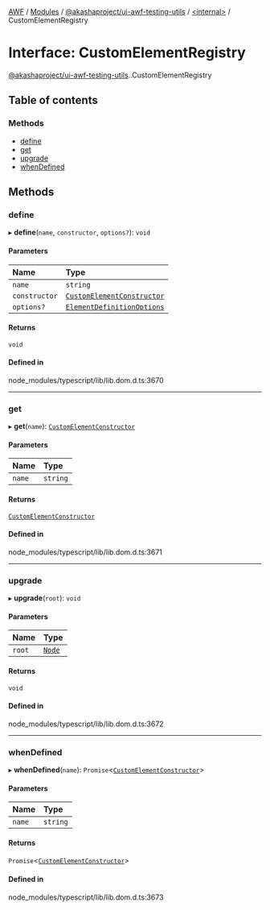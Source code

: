 [AWF](../README.md) / [Modules](../modules.md) / [@akashaproject/ui-awf-testing-utils](../modules/akashaproject_ui_awf_testing_utils.md) / [<internal\>](../modules/akashaproject_ui_awf_testing_utils._internal_.md) / CustomElementRegistry

# Interface: CustomElementRegistry

[@akashaproject/ui-awf-testing-utils](../modules/akashaproject_ui_awf_testing_utils.md).[<internal>](../modules/akashaproject_ui_awf_testing_utils._internal_.md).CustomElementRegistry

## Table of contents

### Methods

- [define](akashaproject_ui_awf_testing_utils._internal_.CustomElementRegistry.md#define)
- [get](akashaproject_ui_awf_testing_utils._internal_.CustomElementRegistry.md#get)
- [upgrade](akashaproject_ui_awf_testing_utils._internal_.CustomElementRegistry.md#upgrade)
- [whenDefined](akashaproject_ui_awf_testing_utils._internal_.CustomElementRegistry.md#whendefined)

## Methods

### define

▸ **define**(`name`, `constructor`, `options?`): `void`

#### Parameters

| Name | Type |
| :------ | :------ |
| `name` | `string` |
| `constructor` | [`CustomElementConstructor`](akashaproject_ui_awf_testing_utils._internal_.CustomElementConstructor.md) |
| `options?` | [`ElementDefinitionOptions`](akashaproject_ui_awf_testing_utils._internal_.ElementDefinitionOptions.md) |

#### Returns

`void`

#### Defined in

node_modules/typescript/lib/lib.dom.d.ts:3670

___

### get

▸ **get**(`name`): [`CustomElementConstructor`](akashaproject_ui_awf_testing_utils._internal_.CustomElementConstructor.md)

#### Parameters

| Name | Type |
| :------ | :------ |
| `name` | `string` |

#### Returns

[`CustomElementConstructor`](akashaproject_ui_awf_testing_utils._internal_.CustomElementConstructor.md)

#### Defined in

node_modules/typescript/lib/lib.dom.d.ts:3671

___

### upgrade

▸ **upgrade**(`root`): `void`

#### Parameters

| Name | Type |
| :------ | :------ |
| `root` | [`Node`](../modules/akashaproject_ui_awf_testing_utils._internal_.md#node) |

#### Returns

`void`

#### Defined in

node_modules/typescript/lib/lib.dom.d.ts:3672

___

### whenDefined

▸ **whenDefined**(`name`): `Promise`<[`CustomElementConstructor`](akashaproject_ui_awf_testing_utils._internal_.CustomElementConstructor.md)\>

#### Parameters

| Name | Type |
| :------ | :------ |
| `name` | `string` |

#### Returns

`Promise`<[`CustomElementConstructor`](akashaproject_ui_awf_testing_utils._internal_.CustomElementConstructor.md)\>

#### Defined in

node_modules/typescript/lib/lib.dom.d.ts:3673
